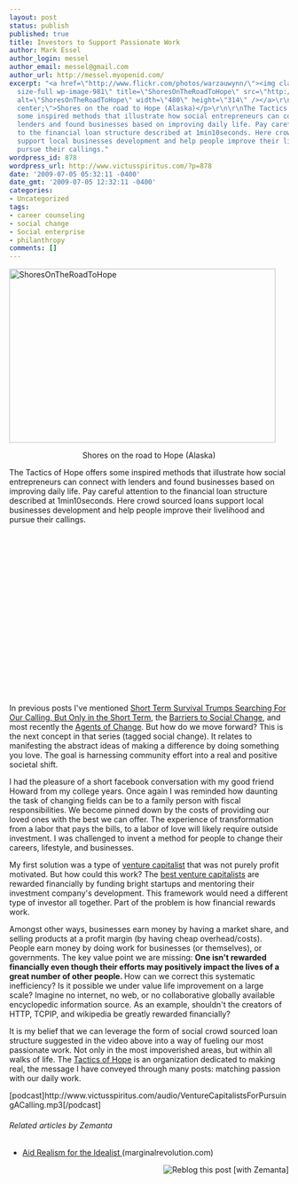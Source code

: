 ```yaml
---
layout: post
status: publish
published: true
title: Investors to Support Passionate Work
author: Mark Essel
author_login: messel
author_email: messel@gmail.com
author_url: http://messel.myopenid.com/
excerpt: "<a href=\"http://www.flickr.com/photos/warzauwynn/\"><img class=\"aligncenter
  size-full wp-image-981\" title=\"ShoresOnTheRoadToHope\" src=\"http://www.victusspiritus.com/wp-content/uploads/2009/07/ShoresOnTheRoadToHope.jpg\"
  alt=\"ShoresOnTheRoadToHope\" width=\"480\" height=\"314\" /></a>\r\n<p style=\"text-align:
  center;\">Shores on the road to Hope (Alaska)</p>\r\n\r\nThe Tactics of Hope offers
  some inspired methods that illustrate how social entrepreneurs can connect with
  lenders and found businesses based on improving daily life. Pay careful attention
  to the financial loan structure described at 1min10seconds. Here crowd sourced loans
  support local businesses development and help people improve their livelihood and
  pursue their callings."
wordpress_id: 878
wordpress_url: http://www.victusspiritus.com/?p=878
date: '2009-07-05 05:32:11 -0400'
date_gmt: '2009-07-05 12:32:11 -0400'
categories:
- Uncategorized
tags:
- career counseling
- social change
- Social enterprise
- philanthropy
comments: []
---
```

<p><a href="http://www.flickr.com/photos/warzauwynn/"><img class="aligncenter size-full wp-image-981" title="ShoresOnTheRoadToHope" src="http://www.victusspiritus.com/wp-content/uploads/2009/07/ShoresOnTheRoadToHope.jpg" alt="ShoresOnTheRoadToHope" width="480" height="314" /></a></p>
<p style="text-align: center;">Shores on the road to Hope (Alaska)</p>
<p>The Tactics of Hope offers some inspired methods that illustrate how social entrepreneurs can connect with lenders and found businesses based on improving daily life. Pay careful attention to the financial loan structure described at 1min10seconds. Here crowd sourced loans support local businesses development and help people improve their livelihood and pursue their callings.<a id="more"></a><a id="more-878"></a></p>
<p><object classid="clsid:d27cdb6e-ae6d-11cf-96b8-444553540000" width="480" height="295" codebase="http://download.macromedia.com/pub/shockwave/cabs/flash/swflash.cab#version=6,0,40,0"><param name="allowFullScreen" value="true" /><param name="allowscriptaccess" value="always" /><param name="src" value="http://www.youtube.com/v/h_EYa-roME4&amp;hl=en&amp;fs=1&amp;" /><param name="allowfullscreen" value="true" /><embed type="application/x-shockwave-flash" width="480" height="295" src="http://www.youtube.com/v/h_EYa-roME4&amp;hl=en&amp;fs=1&amp;" allowscriptaccess="always" allowfullscreen="true"></embed></object></p>
<p>In previous posts I've mentioned <a href="http://www.victusspiritus.com/2009/05/04/short-term-survival-trumps-searching-for-our-calling-but-only-in-the-short-term/">Short Term Survival Trumps Searching For Our Calling, But Only in the Short Term</a>, the <a href="http://www.victusspiritus.com/2009/06/18/barriers-to-social-change/">Barriers to Social Change</a>, and most recently the <a href="http://www.victusspiritus.com/2009/06/28/agents-of-change/">Agents of Change</a>. But how do we move forward? This is the next concept in that series (tagged social change). It relates to manifesting the abstract ideas of making a difference by doing something you love. The goal is harnessing community effort into a real and positive societal shift.</p>
<p>I had the pleasure of a short facebook conversation with my good friend Howard from my college years. Once again I was reminded how daunting the task of changing fields can be to a family person with fiscal responsibilities. We become pinned down by the costs of providing our loved ones with the best we can offer. The experience of transformation from a labor that pays the bills, to a labor of love will likely require outside investment. I was challenged to invent a method for people to change their careers, lifestyle, and businesses.</p>
<p>My first solution was a type of <a class="zem_slink" title="Venture capital" rel="wikipedia" href="http://en.wikipedia.org/wiki/Venture_capital">venture capitalist</a> that was not purely profit motivated. But how could this work? The <a href="http://www.avc.com/">best venture capitalists</a> are rewarded financially by funding bright startups and mentoring their investment company's development. This framework would need a different type of investor all together. Part of the problem is how financial rewards work.</p>
<p>Amongst other ways, businesses earn money by having a market share, and selling products at a profit margin (by having cheap overhead/costs). People earn money by doing work for businesses (or themselves), or governments. The key value point we are missing: <strong>One isn't rewarded financially even though their efforts may positively impact the lives of a great number of other people. </strong>How can we correct this systematic inefficiency? Is it possible we under value life improvement on a large scale? Imagine no internet, no web, or no collaborative globally available encyclopedic information source. As an example, shouldn't the creators of HTTP, TCPIP, and wikipedia be greatly rewarded financially?</p>
<p>It is my belief that we can leverage the form of social crowd sourced loan structure suggested in the video above into a way of fueling our most passionate work. Not only in the most impoverished areas, but within all walks of life. The <a href="http://www.tacticsofhope.org/">Tactics of Hope</a> is an organization dedicated to making real, the message I have conveyed through many posts: matching passion with our daily work.</p>
<p>[podcast]http://www.victusspiritus.com/audio/VentureCapitalistsForPursuingACalling.mp3[/podcast]</p>
<h6 class="zemanta-related-title" style="font-size: 1em;">Related articles by Zemanta</h6>
<ul class="zemanta-article-ul">
<li class="zemanta-article-ul-li"><a href="http://www.marginalrevolution.com/marginalrevolution/2009/06/aid-realism-for-the-idealist-1.html">Aid Realism for the Idealist </a> (marginalrevolution.com)</li>
</ul>
<div class="zemanta-pixie" style="margin-top: 10px; height: 15px;"><a class="zemanta-pixie-a" title="Reblog this post [with Zemanta]" href="http://reblog.zemanta.com/zemified/ce345283-0b68-4b42-96b8-51dfcfc20204/"><img class="zemanta-pixie-img" style="border: none; float: right;" src="http://img.zemanta.com/reblog_e.png?x-id=ce345283-0b68-4b42-96b8-51dfcfc20204" alt="Reblog this post [with Zemanta]" /></a><span class="zem-script more-related pretty-attribution"><script src="http://static.zemanta.com/readside/loader.js" type="text/javascript"></script></span></div>
